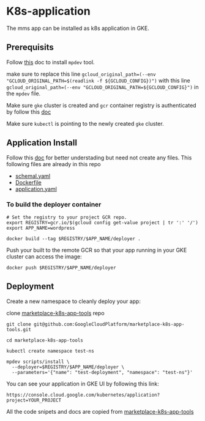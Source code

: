 # K8s-application

The mms app can be installed as k8s application in GKE.

## Prerequisits

Follow [this](https://github.com/GoogleCloudPlatform/marketplace-k8s-app-tools/blob/master/docs/tool-prerequisites.md) doc to install `mpdev` tool.

make sure to replace this line `gcloud_original_path=(--env "GCLOUD_ORIGINAL_PATH=$(readlink -f ${GCLOUD_CONFIG})")` with this line `gcloud_original_path=(--env "GCLOUD_ORIGINAL_PATH=${GCLOUD_CONFIG}")` in the `mpdev` file.

Make sure `gke` cluster is created and `gcr` container registry is authenticated by follow this [doc](https://cloud.google.com/container-registry/docs/advanced-authentication)

Make sure `kubectl` is pointing to the newly created `gke` cluster.

## Application Install

Follow this [doc](https://github.com/GoogleCloudPlatform/marketplace-k8s-app-tools/blob/master/docs/building-deployer-helm.md) for better understading but need not create any files.
This following files are already in this repo

- [schemal.yaml](schema.yaml)
- [Dockerfile](Dockerfile)
- [application.yaml](chart/mms/templates/application.yaml)

### To build the deployer container

```console
# Set the registry to your project GCR repo.
export REGISTRY=gcr.io/$(gcloud config get-value project | tr ':' '/')
export APP_NAME=wordpress

docker build --tag $REGISTRY/$APP_NAME/deployer .
```

Push your built to the remote GCR so that your app running in your GKE cluster can access the image:

```console
docker push $REGISTRY/$APP_NAME/deployer
```

## Deployment

Create a new namespace to cleanly deploy your app:

clone [marketplace-k8s-app-tools](
https://github.com/GoogleCloudPlatform/marketplace-k8s-app-tools) repo

```console
git clone git@github.com:GoogleCloudPlatform/marketplace-k8s-app-tools.git

cd marketplace-k8s-app-tools

kubectl create namespace test-ns

mpdev scripts/install \
  --deployer=$REGISTRY/$APP_NAME/deployer \
  --parameters='{"name": "test-deployment", "namespace": "test-ns"}'
```

You can see your application in GKE UI by following this link:

```console
https://console.cloud.google.com/kubernetes/application?project=YOUR_PROJECT
```


All the code snipets and docs are copied from [marketplace-k8s-app-tools](
https://github.com/GoogleCloudPlatform/marketplace-k8s-app-tools)
